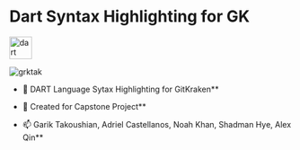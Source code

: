 # Dart Syntax Highlighting for GK
<p align="left"> <a href="https://dart.dev" target="_blank" rel="noreferrer"> <img src="https://www.vectorlogo.zone/logos/dartlang/dartlang-icon.svg" alt="dart" width="40" height="40"/> </a> </p>
<p align="left"> <img src="https://komarev.com/ghpvc/?username=grktak&label=Profile%20views&color=0e75b6&style=flat" alt="grktak" /> </p>

- 🔭 DART Language Sytax Highlighting for GitKraken**

- 🌱 Created for Capstone Project**

- 📫 Garik Takoushian, Adriel Castellanos, Noah Khan, Shadman Hye, Alex Qin**
